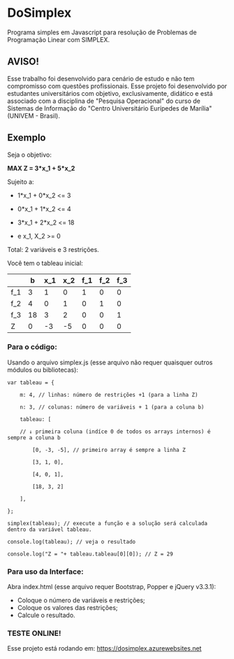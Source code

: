# DoSimplex
Programa simples em Javascript para resolução de Problemas de Programação Linear com SIMPLEX.

## AVISO!
Esse trabalho foi desenvolvido para cenário de estudo e não tem compromisso com questões profissionais.
Esse projeto foi desenvolvido por estudantes universitários com objetivo, exclusivamente, didático e está associado com a disciplina de "Pesquisa Operacional" do curso de Sistemas de Informação do "Centro Universitário Eurípedes de Marília" (UNIVEM - Brasil).

## Exemplo
Seja o objetivo:

**MAX Z = 3\*x_1 + 5\*x_2**

Sujeito a:

  - 1\*x_1 + 0\*x_2 <= 3
  - 0\*x_1 + 1\*x_2 <= 4
  - 3\*x_1 + 2\*x_2 <= 18

  - e x_1, X_2 >= 0

Total: 2 variáveis e 3 restrições.

Você tem o tableau inicial:

|  | b | x_1 | x_2 | f_1 | f_2 | f_3 |
| ------ | ------ | ------ | ------ | ------ | ------ | ------ |
|f_1| 3 | 1 | 0 | 1 | 0 | 0 |
|f_2| 4 | 0 | 1 | 0 | 1 | 0 |
|f_3| 18 | 3 | 2 | 0 | 0 | 1 |
| Z | 0 | -3 | -5 | 0 | 0 | 0 |

### Para o código:
Usando o arquivo simplex.js (esse arquivo não requer quaisquer outros módulos ou bibliotecas):

    var tableau = {

        m: 4, // linhas: número de restrições +1 (para a linha Z)

        n: 3, // colunas: número de variáveis + 1 (para a coluna b)

        tableau: [

        // ↓ primeira coluna (indíce 0 de todos os arrays internos) é sempre a coluna b

            [0, -3, -5], // primeiro array é sempre a linha Z

            [3, 1, 0],

            [4, 0, 1],

            [18, 3, 2]

        ],

    };

    simplex(tableau); // execute a função e a solução será calculada dentro da variável tableau.

    console.log(tableau); // veja o resultado

    console.log("Z = "+ tableau.tableau[0][0]); // Z = 29
  
### Para uso da Interface:
Abra index.html (esse arquivo requer Bootstrap, Popper e jQuery v3.3.1):
- Coloque o número de variáveis e restrições;
- Coloque os valores das restrições;
- Calcule o resultado.

### TESTE ONLINE!
Esse projeto está rodando em: https://dosimplex.azurewebsites.net

